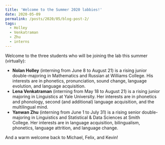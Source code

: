 ```yaml
---
title: 'Welcome to the Summer 2020 labbies!'
date: 2020-05-09
permalink: /posts/2020/05/blog-post-2/
tags:
  - Holley
  - Venkatraman
  - Zhu
  - interns
---
```


Welcome to the three students who will be joining the lab this summer (virtually):
<ul>
 	<li><b>Nolan Holley</b> (interning from June 8 to August 21) is a rising junior double-majoring in Mathematics and Russian at Williams College. His interests are in phonetics, pronunciation, sound change, language evolution, and language acquisition.</li>
 	<li><b>Lena Venkatraman</b> (interning from May 18 to August 21) is a rising junior majoring in Linguistics at Yale University. Her interests are in phonetics and phonology, second (and additional) language acquisition, and the multilingual mind.</li>
 	<li><b>Yanwan Zhu</b> (interning from June 1 to July 31) is a rising senior double-majoring in Linguistics and Statistical &amp; Data Sciences at Smith College. Her interests are in language acquisition, bilingualism, phonetics, language attrition, and language change.</li>
</ul>
<span>And a warm welcome back to Michael, Felix, and Kevin!</span>
